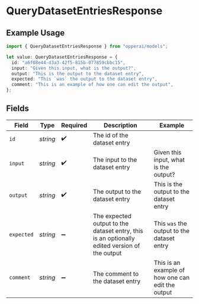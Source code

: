 # QueryDatasetEntriesResponse

## Example Usage

```typescript
import { QueryDatasetEntriesResponse } from "opperai/models";

let value: QueryDatasetEntriesResponse = {
  id: "a6f08e44-d3a3-42f5-815b-077859cbbc15",
  input: "Given this input, what is the output?",
  output: "This is the output to the dataset entry",
  expected: "This `was` the output to the dataset entry",
  comment: "This is an example of how one can edit the output",
};
```

## Fields

| Field                                                                                        | Type                                                                                         | Required                                                                                     | Description                                                                                  | Example                                                                                      |
| -------------------------------------------------------------------------------------------- | -------------------------------------------------------------------------------------------- | -------------------------------------------------------------------------------------------- | -------------------------------------------------------------------------------------------- | -------------------------------------------------------------------------------------------- |
| `id`                                                                                         | *string*                                                                                     | :heavy_check_mark:                                                                           | The id of the dataset entry                                                                  |                                                                                              |
| `input`                                                                                      | *string*                                                                                     | :heavy_check_mark:                                                                           | The input to the dataset entry                                                               | Given this input, what is the output?                                                        |
| `output`                                                                                     | *string*                                                                                     | :heavy_check_mark:                                                                           | The output to the dataset entry                                                              | This is the output to the dataset entry                                                      |
| `expected`                                                                                   | *string*                                                                                     | :heavy_minus_sign:                                                                           | The expected output to the dataset entry, this is an optionally edited version of the output | This `was` the output to the dataset entry                                                   |
| `comment`                                                                                    | *string*                                                                                     | :heavy_minus_sign:                                                                           | The comment to the dataset entry                                                             | This is an example of how one can edit the output                                            |